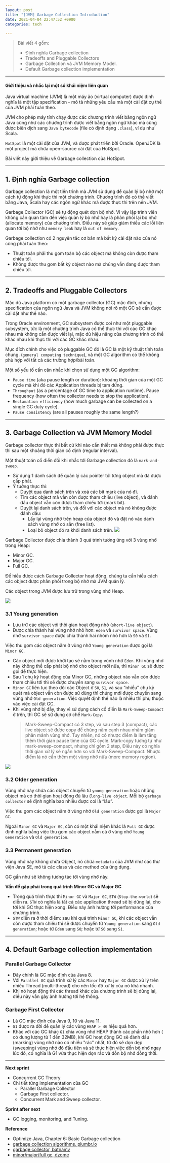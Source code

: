 ```yaml
---
layout: post
title: "[JVM] Garbage Collection Introduction"
date: 2021-04-04 22:47:52 +0900
categories: tech

---
```

>Bài viết 4 gồm:
>- Định nghĩa Garbage collection
>- Tradeoffs and Pluggable Collectors
>- Garbage Collection và JVM Memory Model.
>- Default Garbage collection implementation

---
#### Giới thiệu và nhắc lại một số khái niệm liên quan

Java virtual machine (JVM) là một máy ảo (virtual computer) được định nghĩa là một tập specification - mô tả những yêu cầu mà một cài đặt cụ thể của JVM phải tuân theo.

JVM cho phép máy tính chạy được các chương trình viết bằng ngôn ngữ Java cũng như các chương trình được viết bằng ngôn ngữ khác mà cũng được biên dịch sang `Java bytecode` (file có định dạng `.class`), ví dụ như Scala.

`HotSpot` là một cài đặt của JVM, và được phát triển bởi Oracle. OpenJDK là một project mà chứa open-source cài đặt của HotSpot.

Bài viết này giới thiệu về Garbage collection của HotSpot.

---
## 1. Định nghĩa Garbage collection

Garbage collection là một tiến trình mà JVM sử dụng để quản lý bộ nhớ một cách tự động khi thực thi một chương trình. Chương trình đó có thể viết bằng Java, Scala hay các ngôn ngữ khác mà được thực thi trên nền JVM.

Garbage Collector (GC) sẽ tự động quét dọn bộ nhớ. Vì vậy lập trình viên không cần quan tâm đến việc quản lý bộ nhớ hay là phân phối lại bộ nhớ (allocate memory) của chương trình. Điều này sẽ giúp giảm thiểu các lỗi liên quan tới bộ nhớ như `memory leak` hay là `out of memory`.

Garbage collection có 2 nguyên tắc cơ bản mà bất kỳ cài đặt nào của nó cũng phải tuân theo:
- Thuật toán phải thu gom toàn bộ các object mà không còn được tham chiếu tới.
- Không được thu gom bất kỳ object nào mà chúng vẫn đang được tham chiếu tới.

---
## 2. Tradeoffs and Pluggable Collectors
Mặc dù Java platform có một garbage collector (GC) mặc định, nhưng specification của ngôn ngữ Java và JVM không nói rõ một GC sẽ cần được cài đặt như thế nào. 

Trong Oracle environment, GC subsystem được coi như một pluggable subsystem, tức là một chương trình Java có thể thực thi với các GC khác nhau mà không cần được viết lại, mặc dù hiệu năng của chương trình có thể khác nhau khi thực thi với các GC khác nhau. 

Mục đích chính cho việc có pluggable GC đó là GC là một kỹ thuật tính toán chung. (`general computing technique`), và một GC algorithm có thể không phù hợp với tất cả các trường hợp/bài toán. 

Một số yếu tố cần cân nhắc khi chọn sử dụng một GC algorithm:
- `Pause time` (aka pause length or duration): khoảng thời gian của một GC cycle mà khi đó các Application threads bị tạm dừng.
- `Throughput` (as a percentage of GC time to application runtime).
Pause frequency (how often the collector needs to stop the application).
- `Reclamation efficiency` (how much garbage can be collected on a single GC duty cycle).
- `Pause consistency` (are all pauses roughly the same length?)

---
## 3. Garbage Collection và JVM Memory Model

Garbage collector thực thi bất cứ khi nào cần thiết mà không phải được thực thi sau một khoảng thời gian cố định (regular interval).

Một thuật toán cổ điển đối khi nhắc tới Garbage collection đó là `mark-and-sweep`.
- Sử dụng 1 danh sách để quản lý các pointer tới từng object mà đã được cấp phát. 
- Ý tưởng thực thi: 
    - Duyệt qua danh sách trên và xoá các bit mark của nó đi.
    - Tìm các object mà vẫn còn được tham chiếu (live object), và đánh dấu object vẫn còn được tham chiếu tới (mark bit).  
    - Duyệt lại danh sách trên, và đối với các object mà nó không được đánh dấu:
        - Lấy lại vùng nhớ trên heap của object đó và đặt nó vào danh sách vùng nhớ có sẵn (free list).
        - Loại bỏ object đó ra khỏi danh sách trên.
![](../assets/mark-sweep.png)

Garbage Collector được chia thành 3 quá trình tương ứng với 3 vùng nhớ trong Heap:
- Minor GC.
- Major GC.
- Full GC.

Để hiểu được cách Garbage Collector hoạt động, chúng ta cần hiểu cách các object được phân phối trong bộ nhớ mà JVM quản lý.

Các object trong JVM được lưu trữ trong vùng nhớ Heap.

![](../assets/jmv-memory-heap-layout.png)

### 3.1 Young generation
- Lưu trữ các object với thời gian hoạt động nhỏ (`short-live object`).
- Được chia thành hai vùng nhớ nhỏ hơn: `eden` và `survivor space`. Vùng nhớ `survivor space` được chia thành hai nhóm nhỏ hơn là `S0` và `S1`.

Việc thu gom các object nằm ở vùng nhớ `Young generation` được gọi là `Minor GC`. 
- Các object mới được khởi tạo sẽ nằm trong vùnh nhớ `Eden`. Khi vùng nhớ này không thể cấp phát bộ nhớ cho object mới nữa, thì `Minor GC` sẽ được gọi để thực hiện.
- Sau 1 chu kỳ hoạt động của Minor GC, những object nào vẫn còn được tham chiếu tới thì sẽ được chuyển sang `survivor space`. 
- `Minor GC` liên tục theo dõi các Object ở `S0`, `S1`, và sau “nhiều” chu kỳ quét mà object vẫn còn được sử dùng thì chúng mới được chuyển sang vùng nhớ `Old generation`. Việc quyết định thế nào là nhiều thì phụ thuộc vào việc cài đặt GC.
- Khi vùng nhớ bị đầy, thay vì sử dụng cách cổ điển là `Mark-Sweep-Compact` ở trên, thì GC sẽ sử dụng cơ chế `Mark-Copy`. 
    > Mark-Sweep-Compact có 3 step, và sau step 3 (compact), các live object sẽ được copy để chúng nằm cạnh nhau nhằm giảm phân mảnh vùng nhớ. Tuy nhiên, nó có nhược điểm là làm tăng thêm thời gian pause time của GC cycle. 
    Mark-copy tương tự như mark-sweep-compact, nhưng chỉ gồm 2 step, Điều này có nghĩa thời gian xử lý sẽ ngắn hơn so với Mark-Sweep-Compact. Nhược điểm là nó cần thêm một vùng nhớ nữa (more memory region).


![](../assets/mark-sweep-compact.png)

### 3.2 Older generation

Vùng nhớ này chứa các object chuyển từ `young generation` hoặc những object mà có thời gian hoạt động đủ lâu (`long-live object`. Mỗi bộ `garbage collector` sẽ định nghĩa bao nhiêu được coi là “lâu”.

Việc thu gom các object nằm ở vùng nhớ `Old generation` được gọi là `Major GC`. 

Ngoài `Minor GC` và `Major GC`, còn có một khái niệm khác là `Full GC` được định nghĩa bằng việc thu gom các object nằm cả ở vùng nhớ `Young Generation` và `Old generation`.

### 3.3 Permanent generation

Vùng nhớ này không chứa Object, nó chứa `metadata` của JVM như các thư viện Java SE, mô tả các class và các method của ứng dụng. 

GC gần như sẽ không tương tác tới vùng nhớ này.

**Vấn đề gặp phải trong quá trình Minor GC và Major GC**
- Trong quá trình thực thi `Minor GC` và `Major GC`, `STW` (`Stop-the-world`) sẽ diễn ra. `STW` có nghĩa là tất cả các application thread sẽ bị dừng lại, cho tới khi GC thực hiện xong. Điều này ảnh hưởng tới performance của chương trình.
- `STW` diễn ra ở thời điểm: sau khi quá trình `Minor GC`, khi các object vẫn còn được tham chiếu thì sẽ được chuyển từ `Young generation` sang `Old generation`; hoặc từ `Eden` sang `S0`; hoặc từ `S0` sang `S1`.

---
## 4. Default Garbage collection implementation

### Parallel Garbage Collector
- Đây chính là GC mặc định của Java 8.
- Với `Parallel GC` quá trình xử lý các `Minor` hay `Major GC` được xử lý trên nhiều Thread (multi-thread) cho nên tốc độ xử lý của nó khá nhanh. 
- Khi nó hoạt động thì các thread khác của chương trình sẽ bị dừng lại, điều này vẫn gây ảnh hưởng tới hệ thống.

### Garbage First Collector
- Là GC mặc định của Java 9, 10 và Java 11.
- `G1` được ra đời để quản lý các vùng `HEAP > 4G` hiệu quả hơn. 
- Khác với các GC khác `G1` chia vùng nhớ HEAP thành các phần nhỏ hơn ( có dung lượng từ 1 đến 32MB), khi GC hoạt động GC sẽ đánh dấu (marking) vùng nhớ nào có nhiều "rác" nhất, từ đó sẽ dọn dẹp (sweeping) vùng nhớ đó đầu tiên và sẽ thực hiện việc dồn bộ nhớ ngay lúc đó, có nghĩa là G1 vừa thực hiện dọn rác và dồn bộ nhớ đồng thời.

---
**Next sprint**
- Concurrent GC Theory
- Chi tiết từng implementation của GC
    - Parallel Garbage Collector
    - Garbage First collector.
    - Concurrent Mark and Sweep collector.

**Sprint after next**
- GC logging, monitoring, and Tuning.

**Reference**
- Optimize Java, Chapter 6: Basic Garbage collection
- [garbage collection algorithms, plumbr.io](https://plumbr.io/handbook/garbage-collection-algorithms)
- [garbage collector, batnamv](https://batnamv.medium.com/garbage-collector-231d6c327b08)
- [minor/major/full gc, dzome](https://dzone.com/articles/minor-gc-vs-major-gc-vs-full)

